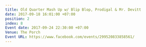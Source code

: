 ```yaml
---
title: Old Quarter Mash Up w/ Blip Blop, Prodigal & Mr. Devitt
date: 2017-09-18 16:01:00 +07:00
position: 2
index: 8
Event date: 2017-09-24 22:30:00 +07:00
Venue: The Porch
Event URL: https://www.facebook.com/events/299520833858561/
---
```


